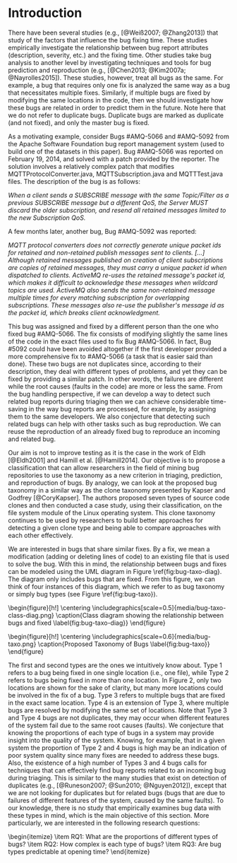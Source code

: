 # Introduction



There have been several studies (e.g., [@Weiß2007; @Zhang2013]) that study of the factors that influence the bug fixing time.
These studies empirically investigate the relationship between bug report attributes (description, severity, etc.) and the fixing time.
Other studies take bug analysis to another level by investigating techniques and tools for bug prediction and reproduction (e.g., [@Chen2013; @Kim2007a; @Nayrolles2015]).
These studies, however, treat all bugs as the same.
For example, a bug that requires only one fix is analyzed the same way as a bug that necessitates multiple fixes.
Similarly, if multiple bugs are fixed by modifying the same locations in the code, then we should investigate how these bugs are related in order to predict them in the future.
Note here that we do not refer to duplicate bugs.
Duplicate bugs are marked as duplicate (and not fixed), and only the master bug is fixed.

As a motivating example, consider Bugs #AMQ-5066 and #AMQ-5092 from the Apache Software Foundation bug report management system (used to build one of the datasets in this paper).
Bug #AMQ-5066 was reported on February 19, 2014, and solved with a patch provided by the reporter.
The solution involves a relatively complex patch that modifies MQTTProtocolConverter.java, MQTTSubscription.java and MQTTTest.java files.
The description of the bug is as follows:

*When a client sends a SUBSCRIBE message with the same Topic/Filter as a previous SUBSCRIBE message but a different QoS, the Server MUST discard the older subscription, and resend all retained messages limited to the new Subscription QoS.*

A few months later, another bug, Bug #AMQ-5092 was reported:

*MQTT protocol converters does not correctly generate unique packet ids for retained and non-retained publish messages sent to clients. [...] Although retained messages published on creation of client subscriptions are copies of retained messages, they must carry a unique packet id when dispatched to clients. ActiveMQ re-uses the retained message's packet id, which makes it difficult to  acknowledge these messages when wildcard topics are used. ActiveMQ also sends the same non-retained message multiple times for every matching subscription for overlapping subscriptions. These messages also re-use the publisher's message id as the packet id, which breaks client acknowledgment.*

This bug was assigned and fixed by a different person than the one who fixed bug #AMQ-5066.
The fix consists of modifying slightly the same lines of the code in the exact files used to fix Bug #AMQ-5066.
In fact, Bug #5092 could have been avoided altogether if the first developer provided a more comprehensive fix to #AMQ-5066 (a task that is easier said than done).
These two bugs are not duplicates since, according to their description, they deal with different types of problems, and yet they can be fixed by providing a similar patch.
In other words, the failures are different while the root causes (faults in the code) are more or less the same.
From the bug handling perspective, if we can develop a way to detect such related bug reports during triaging then we can achieve considerable time-saving in the way bug reports are processed, for example, by assigning them to the same developers.
We also conjecture that detecting such related bugs can help with other tasks such as bug reproduction.
We can reuse the reproduction of an already fixed bug to reproduce an incoming and related bug.

Our aim is not to improve testing as it is the case in the work of Eldh [@Eldh2001] and Hamill et al. [@Hamill2014].
Our objective is to propose a classification that can allow researchers in the field of mining bug repositories to use the taxonomy as a new criterion in triaging, prediction, and reproduction of bugs.
By analogy, we can look at the proposed bug taxonomy in a similar way as the clone taxonomy presented by Kapser and Godfrey [@CoryKapser].
The authors proposed seven types of source code clones and then conducted a case study, using their classification, on the file system module of the Linux operating system.
This clone taxonomy continues to be used by researchers to build better approaches for detecting a given clone type and being able to compare approaches with each other effectively.

We are interested in bugs that share similar fixes.
By a fix, we mean a modification (adding or deleting lines of code) to an existing file that is used to solve the bug. 
With this in mind, the relationship between bugs and fixes can be modeled using the UML diagram in Figure \ref{fig:bug-taxo-diag}. 
The diagram only includes bugs that are fixed. 
From this figure, we can think of four instances of this diagram, which we refer to as bug taxonomy or simply bug types (see Figure \ref{fig:bug-taxo}).

\begin{figure}[h!]
  \centering
    \includegraphics[scale=0.5]{media/bug-taxo-class-diag.png}
    \caption{Class diagram showing the relationship between bugs and fixed
    \label{fig:bug-taxo-diag}}
\end{figure}


\begin{figure}[h!]
  \centering
    \includegraphics[scale=0.6]{media/bug-taxo.png}
    \caption{Proposed Taxonomy of Bugs
    \label{fig:bug-taxo}}
\end{figure}


The first and second types are the ones we intuitively know about.
Type 1 refers to a bug being fixed in one single location (i.e., one file), while Type 2 refers to bugs being fixed in more than one location.
In Figure 2, only two locations are shown for the sake of clarity, but many more locations could be involved in the fix of a bug.
Type 3 refers to multiple bugs that are fixed in the exact same location.
Type 4 is an extension of Type 3, where multiple bugs are resolved by modifying the same set of locations.
Note that Type 3 and Type 4 bugs are not duplicates, they may occur when different features of the system fail due to the same root causes (faults).
We conjecture that knowing the proportions of each type of bugs in a system may provide insight into the quality of the system.
Knowing, for example, that in a given system the proportion of Type 2 and 4 bugs is high may be an indication of poor system quality since many fixes are needed to address these bugs.
Also, the existence of a high number of Types 3 and 4 bugs calls for techniques that can effectively find bug reports related to an incoming bug during triaging.
This is similar to the many studies that exist on detection of duplicates (e.g., [@Runeson2007; @Sun2010; @Nguyen2012]), except that we are not looking for duplicates but for related bugs (bugs that are due to failures of different features of the system, caused by the same faults).
To our knowledge, there is no study that empirically examines bug data with these types in mind, which is the main objective of this section.
More particularly, we are interested in the following research questions:

\begin{itemize}
	\item RQ1: What are the proportions of different types of bugs?
	\item RQ2: How complex is each type of bugs?
	\item RQ3: Are bug types predictable at opening time?
\end{itemize}
